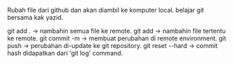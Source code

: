 Rubah file dari github dan akan diambil ke komputer local.
belajar git bersama kak yazid.

git add . -> nambahin semua file ke remote.
git add <nama file> -> nambahin file tertentu ke remote.
git commit -m -> membuat perubahan di remote environment.
git push -> perubahan di-update ke git repository.
git reset --hard <commit hash> -> commit hash didapatkan dari 'git log' command.